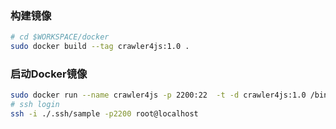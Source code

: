 ### 构建镜像
```bash
# cd $WORKSPACE/docker
sudo docker build --tag crawler4js:1.0 .
```
### 启动Docker镜像
```bash
sudo docker run --name crawler4js -p 2200:22  -t -d crawler4js:1.0 /bin/bash /root/bootstrap.sh
# ssh login 
ssh -i ./.ssh/sample -p2200 root@localhost
 ```
